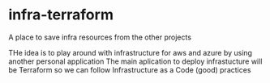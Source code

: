 # infra-terraform
A place to save infra resources from the other projects

THe idea is to play around with infrastructure for aws and azure by using another personal application
The main aplication to deploy infrastucture will be Terraform so we can follow Infrastructure as a Code (good) practices